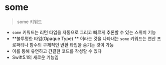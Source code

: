 # some

> some 키워드

- `some` 키워드는 리턴 타입을 자동으로 그리고 빠르게 추론할 수 있는 스위치 기능
- **불투명한 타입(Opaque Type) ** 이라는 것을 나타내는 `some` 키워드는 연산 프로퍼티나 함수의 구체적인 반환 타입을 숨기는 것이 가능
- 이를 통해 유연하고 간결한 코드를 작성할 수 있다
- Swift5.1의 새로운 기능임




